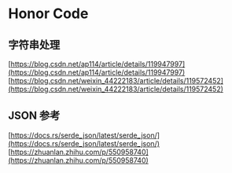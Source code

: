 # Honor Code

## 字符串处理

[https://blog.csdn.net/ap114/article/details/119947997](https://blog.csdn.net/ap114/article/details/119947997)
[https://blog.csdn.net/weixin_44222183/article/details/119572452](https://blog.csdn.net/weixin_44222183/article/details/119572452)

## JSON 参考

[https://docs.rs/serde_json/latest/serde_json/](https://docs.rs/serde_json/latest/serde_json/)
[https://zhuanlan.zhihu.com/p/550958740](https://zhuanlan.zhihu.com/p/550958740)